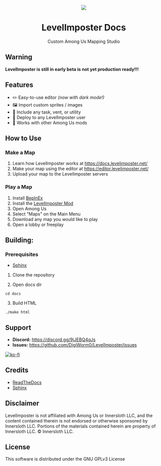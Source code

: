 <p align="center">
  <img align="center" src="https://i.imgur.com/vwJmHIb.png">
  <h1 align="center">LevelImposter Docs</h1>
</p>
<p align="center">
Custom Among Us Mapping Studio
</p>

## Warning
**LevelImposter is still in early beta is not yet production ready!!!**

## Features
- ✏️ Easy-to-use editor *(now with dark mode!)*
- 🖼️ Import custom sprites / images
- 🔧 Include any task, vent, or utility
- 🚀 Deploy to any LevelImposter user
- 🤝 Works with other Among Us mods

## How to Use

### Make a Map
1. Learn how LevelImposter works at https://docs.levelimposter.net/
2. Make your map using the editor at https://editor.levelimposter.net/
3. Upload your map to the LevelImposter servers

### Play a Map
1. Install [BepInEx](https://docs.reactor.gg/quick_start/install_bepinex)
2. Install the [LevelImposter Mod](https://github.com/DigiWorm0/LevelImposter/releases)
3. Open Among Us
4. Select "Maps" on the Main Menu
5. Download any map you would like to play
6. Open a lobby or freeplay

## Building:

### Prerequisites
- [Sphinx](https://www.sphinx-doc.org/en/master/)

1. Clone the repository

2. Open docs dir
```
cd docs
```

3. Build HTML
```
./make html
```

## Support
- **Discord:** https://discord.gg/9jJEBQ4qJs
- **Issues:** https://github.com/DigiWorm0/LevelImposter/issues

[![ko-fi](https://ko-fi.com/img/githubbutton_sm.svg)](https://ko-fi.com/X8X7DXBEC)

## Credits
- [ReadTheDocs](https://readthedocs.org/)
- [Sphinx](https://www.sphinx-doc.org/en/master/)

## Disclaimer
LevelImposter is not affiliated with Among Us or Innersloth LLC, and the content contained therein is not endorsed or otherwise sponsored by Innersloth LLC. Portions of the materials contained herein are property of Innersloth LLC. © Innersloth LLC.

## License
This software is distributed under the GNU GPLv3 License
